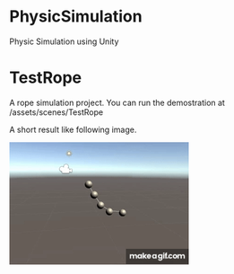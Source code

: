 # PhysicSimulation
Physic Simulation using Unity


# TestRope

A rope simulation project.
You can run the demostration at /assets/scenes/TestRope

A short result like following image.

![Image text](https://github.com/HanochZhu/PhysicSimulation/blob/master/Image/RopeSimulation.gif)



